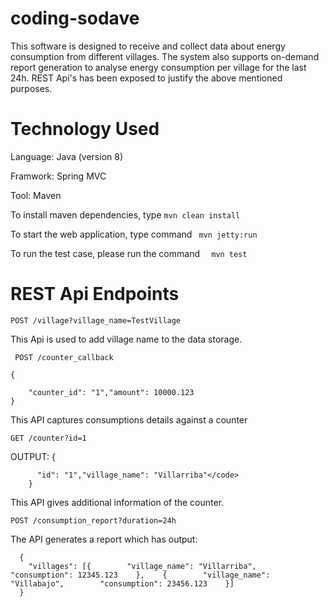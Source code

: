 # coding-sodave

This software is designed to receive and collect data about energy consumption from different villages. 
The system also supports on-demand report generation to analyse energy consumption per village for the last 24h.
REST Api's has been exposed to justify the above mentioned purposes.

# Technology Used

Language: Java (version 8)

Framwork: Spring MVC

Tool: Maven

To install maven dependencies, type ``` mvn clean install ```

To start the web application, type command ```  mvn jetty:run ```

To run the test case, please run the command ```   mvn test ```

# REST Api Endpoints

``` POST /village?village_name=TestVillage ```
 
 This Api is used to add village name to the data storage.
 
``` POST /counter_callback```
 
    {

        "counter_id": "1","amount": 10000.123
    }

This API captures consumptions details against a counter

``` GET /counter?id=1 ```

OUTPUT: 
        {

          "id": "1","village_name": "Villarriba"</code>
        }
        
This API gives additional information of the counter.

``` POST /consumption_report?duration=24h ```

The API generates a report which has output:

      {
        "villages": [{        "village_name": "Villarriba",        "consumption": 12345.123    },    {        "village_name": "Villabajo",        "consumption": 23456.123    }]
      }


